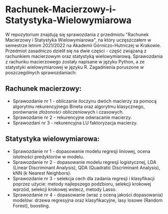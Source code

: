 # Rachunek-Macierzowy-i-Statystyka-Wielowymiarowa
W repozytorium znajdują się sprawozdania z przedmiotu "Rachunek Macierzowy i Statystyka Wielowymiarowa", na który uczęszczałem w semestrze letnim 2021/2022 na Akademii Górniczo-Hutniczej w Krakowie. Przedmiot zasadniczo dzielił się na dwie części - część związaną z rachunkiem macierzowym oraz statystyką wielowymiarową. Sprawozdania z rachunku macierzowego zostały napisane w języku Python, a ze statystyki wielowymiarowej w języku R. Zagadnienia poruszone w poszczególnych sprawozdaniach:
## Rachunek macierzowy:
* Sprawozdanie nr 1 - obliczanie iloczynu dwóch macierzy za pomocą algorytmu rekurencyjnego Bineta oraz algorytmu klasycznego, porównanie złożoności obliczeniowych i czasowych.
* Sprawozdanie nr 2 - rekurencyjne odwracanie macierzy.
* Sprawozdani nr 3 - rekurencyjna LU faktoryzacja macierzy.
## Statystyka wielowymiarowa:
* Sprawozdanie nr 1 - dopasowanie modelu regresji liniowej, ocena istotności predyktorów w modelu.
* Sprawozdanie nr 2 - dopasowanie modelu regresji logistycznej, LDA (Linear Discriminant Analysis), QDA (Quadratic Discriminant Analysis), kNN (k Nearest Neighbors).
* Sprawozdanie nr 3 - selekcja cech dla zadania regresji i klasyfikacji poprzez użycie: metody najlepszego podzbioru, selekcji krokowej wprzód, selekcji krokowej wstecz, metody Lasso.
* Sprawozdanie nr 4 - dopasowanie (wraz z oceną jakości dopasowania) modelów: drzewa regresyjna oraz klasyfikacyjne, lasy losowe (Random Forest), boosting.
